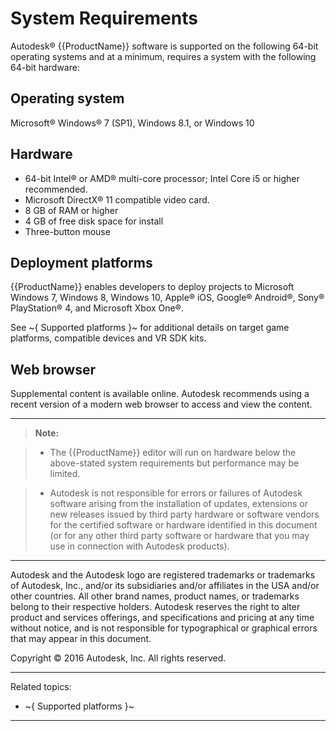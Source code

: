 # System Requirements

Autodesk® {{ProductName}} software is supported on the following 64-bit operating systems and at a minimum, requires a system with the following 64-bit hardware:

## Operating system

Microsoft® Windows® 7 (SP1), Windows 8.1, or Windows 10

## Hardware

- 64-bit Intel® or AMD® multi-core processor; Intel Core i5 or higher recommended.
- Microsoft DirectX® 11 compatible video card.
- 8 GB of RAM or higher
- 4 GB of free disk space for install
- Three-button mouse

## Deployment platforms

{{ProductName}} enables developers to deploy projects to Microsoft Windows 7, Windows 8, Windows 10, Apple® iOS, Google® Android®, Sony® PlayStation® 4, and Microsoft Xbox One®.

See ~{ Supported platforms }~ for additional details on target game platforms, compatible devices and VR SDK kits.

## Web browser

Supplemental content is available online. Autodesk recommends using a recent version of a modern web browser to access and view the content.

* * *

> **Note:**

> - The {{ProductName}} editor will run on hardware below the above-stated system requirements but performance may be limited.

> - Autodesk is not responsible for errors or failures of Autodesk software arising from the installation of updates, extensions or new releases issued by third party hardware or software vendors for the certified software or hardware identified in this document (or for any other third party software or hardware that you may use in connection with Autodesk products).

* * *

Autodesk and the Autodesk logo are registered trademarks or trademarks of Autodesk, Inc., and/or its subsidiaries and/or affiliates in the USA and/or other countries. All other brand names, product names, or trademarks belong to their respective holders. Autodesk reserves the right to alter product and services offerings, and specifications and pricing at any time without notice, and is not responsible for typographical or graphical errors that may appear in this document.

Copyright © 2016 Autodesk, Inc. All rights reserved.

---
Related topics:
-	~{ Supported platforms }~
---
